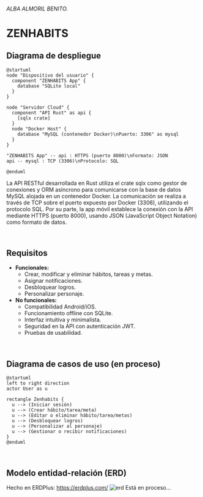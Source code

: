 ###### ALBA ALMORIL BENITO.
# ZENHABITS
## Diagrama de despliegue
```plantuml
@startuml
node "Dispositivo del usuario" {
  component "ZENHABITS App" {
    database "SQLite local"
  }
}

node "Servidor Cloud" {
  component "API Rust" as api {
    [sqlx crate]
  }
  node "Docker Host" {
    database "MySQL (contenedor Docker)\nPuerto: 3306" as mysql
  }
}

"ZENHABITS App" -- api : HTTPS (puerto 8000)\nFormato: JSON
api -- mysql : TCP (3306)\nProtocolo: SQL

@enduml
```

La API RESTful desarrollada en Rust utiliza el crate sqlx como gestor de conexiones y ORM asíncrono para comunicarse con la base de datos MySQL alojada en un contenedor Docker. La comunicación se realiza a través de TCP sobre el puerto expuesto por Docker (3306), utilizando el protocolo SQL.
Por su parte, la app móvil establece la conexión con la API mediante HTTPS (puerto 8000), usando JSON (JavaScript Object Notation) como formato de datos.

<br>

## Requisitos
* **Funcionales:**
  - Crear, modificar y eliminar hábitos, tareas y metas.
  - Asignar notificaciones.
  - Desbloquear logros.
  - Personalizar personaje.
* **No funcionales:**
  - Compatibilidad Android/iOS.
  - Funcionamiento offline con SQLite.
  - Interfaz intuitiva y minimalista.
  - Seguridad en la API con autenticación JWT.
  - Pruebas de usabilidad.
<br>

## Diagrama de casos de uso (en proceso)
```plantuml
@startuml
left to right direction
actor User as u

rectangle Zenhabits {
  u --> (Iniciar sesión) 
  u --> (Crear hábito/tarea/meta)
  u --> (Editar o eliminar hábito/tarea/metas) 
  u --> (Desbloquear logros)
  u --> (Personalizar al personaje)
  u --> (Gestionar o recibir notificaciones)
}
@enduml
```

<br>

## Modelo entidad-relación (ERD)
Hecho en ERDPlus: https://erdplus.com/
![erd]() Está en proceso...